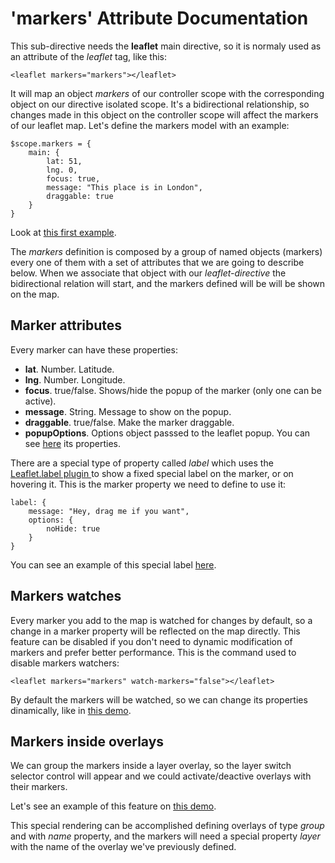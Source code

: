 'markers' Attribute Documentation
=================================

This sub-directive needs the **leaflet** main directive, so it is normaly used as an attribute of the *leaflet* tag, like this:

```
<leaflet markers="markers"></leaflet>
```

It will map an object _markers_ of our controller scope with the corresponding object on our directive isolated scope. It's a bidirectional relationship, so changes made in this object on the controller scope will affect the markers of our leaflet map.
Let's define the markers model with an example:

```
$scope.markers = {
    main: {
        lat: 51,
        lng. 0,
        focus: true,
        message: "This place is in London",
        draggable: true
    }
}
```

Look at [this first example](http://tombatossals.github.io/angular-leaflet-directive/examples/markers-simple-example.html).

The _markers_ definition is composed by a group of named objects (markers) every one of them with a set of attributes that we are going to describe below. When we associate that object with our _leaflet-directive_ the bidirectional relation will start, and the markers defined will be will be shown on the map.

Marker attributes
-----------------
Every marker can have these properties:

* **lat**. Number. Latitude.
* **lng**. Number. Longitude.
* **focus**. true/false. Shows/hide the popup of the marker (only one can be active).
* **message**. String. Message to show on the popup.
* **draggable**. true/false. Make the marker draggable.
* **popupOptions**. Options object passsed to the leaflet popup. You can see [here](http://leafletjs.com/reference.html#popup-options) its properties.

There are a special type of property called _label_ which uses the [Leaflet.label plugin ](https://github.com/Leaflet/Leaflet.label) to show a fixed special label on the marker, or on hovering it. This is the marker property we need to define to use it:

```
label: {
    message: "Hey, drag me if you want",
    options: {
        noHide: true
    }
}
```

You can see an example of this special label [here](http://tombatossals.github.io/angular-leaflet-directive/examples/markers-label-example.html).


Markers watches
---------------
Every marker you add to the map is watched for changes by default, so a change in a marker property will be reflected on the map directly. This feature can be disabled if you don't need to dynamic modification of markers and prefer better performance. This is the command used to disable markers watchers:

```
<leaflet markers="markers" watch-markers="false"></leaflet>
```

By default the markers will be watched, so we can change its properties dinamically, like in [this demo](http://tombatossals.github.io/angular-leaflet-directive/examples/markers-update-example.html).


Markers inside overlays
-----------------------
We can group the markers inside a layer overlay, so the layer switch selector control will appear and we could activate/deactive overlays with their markers.

Let's see an example of this feature on [this demo](http://tombatossals.github.io/angular-leaflet-directive/examples/markers-groups-example.html).

This special rendering can be accomplished defining overlays of type _group_ and with _name_ property, and the markers will need a special property _layer_ with the name of the overlay we've previously defined.

